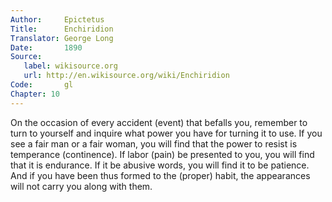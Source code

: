 ```yaml
---
Author:     Epictetus  
Title:      Enchiridion  
Translator: George Long  
Date:       1890  
Source:
   label: wikisource.org
   url: http://en.wikisource.org/wiki/Enchiridion
Code:       gl  
Chapter: 10
---
```


On the occasion of every accident (event) that befalls you, remember to turn to
yourself and inquire what power you have for turning it to use. If you see a
fair man or a fair woman, you will find that the power to resist is temperance
(continence). If labor (pain) be presented to you, you will find that it is
endurance. If it be abusive words, you will find it to be patience. And if you
have been thus formed to the (proper) habit, the appearances will not carry you
along with them.


